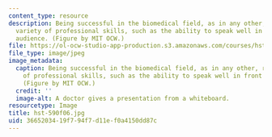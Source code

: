```yaml
---
content_type: resource
description: Being successful in the biomedical field, as in any other, requires a
  variety of professional skills, such as the ability to speak well in front of an
  audience. (Figure by MIT OCW.)
file: https://ol-ocw-studio-app-production.s3.amazonaws.com/courses/hst-590-biomedical-engineering-seminar-series-developing-professional-skills-fall-2006/3665203419f794f7d11ef0a4150dd87c_hst-590f06.jpg
file_type: image/jpeg
image_metadata:
  caption: Being successful in the biomedical field, as in any other, requires a variety
    of professional skills, such as the ability to speak well in front of an audience.
    (Figure by MIT OCW.)
  credit: ''
  image-alt: A doctor gives a presentation from a whiteboard.
resourcetype: Image
title: hst-590f06.jpg
uid: 36652034-19f7-94f7-d11e-f0a4150dd87c
---
```


